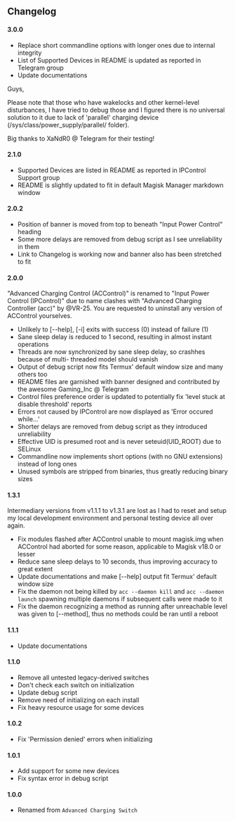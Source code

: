 ## Changelog

#### 3.0.0

- Replace short commandline options with longer ones due to internal integrity
- List of Supported Devices in README is updated as reported in Telegram group
- Update documentations

Guys,

Please note that those who have wakelocks and other kernel-level disturbances, I
have tried to debug those and I figured there is no universal solution to it due
to lack of 'parallel' charging device (/sys/class/power_supply/parallel/ folder).

Big thanks to XaNdR0 @ Telegram for their testing!

#### 2.1.0

- Supported Devices are listed in README as reported in IPControl Support group
- README is slightly updated to fit in default Magisk Manager markdown window

#### 2.0.2

- Position of banner is moved from top to beneath "Input Power Control" heading
- Some more delays are removed from debug script as I see unreliability in them
- Link to Changelog is working now and banner also has been stretched to fit

#### 2.0.0

"Advanced Charging Control (ACControl)" is renamed to "Input Power Control (IPControl)"
due to name clashes with "Advanced Charging Controller (acc)" by @VR-25. You are
requested to uninstall any version of ACControl yourselves.

- Unlikely to [--help], [-i] exits with success (0) instead of failure (1)
- Sane sleep delay is reduced to 1 second, resulting in almost instant operations
- Threads are now synchronized by sane sleep delay, so crashhes because of multi-
  threaded model should vanish
- Output of debug script now fits Termux' default window size and many others too
- README files are garnished with banner designed and contributed by the awesome
  Gaming_Inc @ Telegram
- Control files preference order is updated to potentially fix 'level stuck at
  disable threshold' reports
- Errors not caused by IPControl are now displayed as 'Error occured while...'
- Shorter delays are removed from debug script as they introduced unreliability
- Effective UID is presumed root and is never seteuid(UID_ROOT) due to SELinux
- Commandline now implements short options (with no GNU extensions) instead of
  long ones
- Unused symbols are stripped from binaries, thus greatly reducing binary sizes

#### 1.3.1

Intermediary versions from v1.1.1 to v1.3.1 are lost as I had to reset and setup
my local development environment and personal testing device all over again.

- Fix modules flashed after ACControl unable to mount magisk.img when ACControl
  had aborted for some reason, applicable to Magisk v18.0 or lesser
- Reduce sane sleep delays to 10 seconds, thus improving accuracy to great extent
- Update documentations and make [--help] output fit Termux' default window size
- Fix the daemon not being killed by `acc --daemon kill` and `acc --daemon launch`
  spawning multiple daemons if subsequent calls were made to it
- Fix the daemon recognizing a method as running after unreachable level was given
  to [--method], thus no methods could be ran until a reboot

#### 1.1.1

- Update documentations

#### 1.1.0

- Remove all untested legacy-derived switches
- Don't check each switch on initialization
- Update debug script
- Remove need of initializing on each install
- Fix heavy resource usage for some devices

#### 1.0.2

- Fix 'Permission denied' errors when initializing

#### 1.0.1

- Add support for some new devices
- Fix syntax error in debug script

#### 1.0.0

- Renamed from `Advanced Charging Switch`
